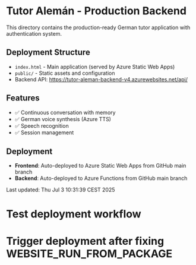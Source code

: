 # Tutor Alemán - Production Backend

This directory contains the production-ready German tutor application with authentication system.

## Deployment Structure
- `index.html` - Main application (served by Azure Static Web Apps)
- `public/` - Static assets and configuration
- Backend API: https://tutor-aleman-backend-v4.azurewebsites.net/api/

## Features
- ✅ Continuous conversation with memory
- ✅ German voice synthesis (Azure TTS)
- ✅ Speech recognition
- ✅ Session management

## Deployment
- **Frontend**: Auto-deployed to Azure Static Web Apps from GitHub main branch
- **Backend**: Auto-deployed to Azure Functions from GitHub main branch

Last updated: Thu Jul  3 10:31:39 CEST 2025

# Test deployment workflow
# Trigger deployment after fixing WEBSITE_RUN_FROM_PACKAGE
